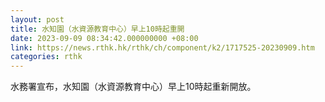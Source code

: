 ```yaml
---
layout: post
title: 水知園（水資源教育中心）早上10時起重開
date: 2023-09-09 08:34:42.000000000 +08:00
link: https://news.rthk.hk/rthk/ch/component/k2/1717525-20230909.htm
categories: rthk
---
```


水務署宣布，水知園（水資源教育中心）早上10時起重新開放。

